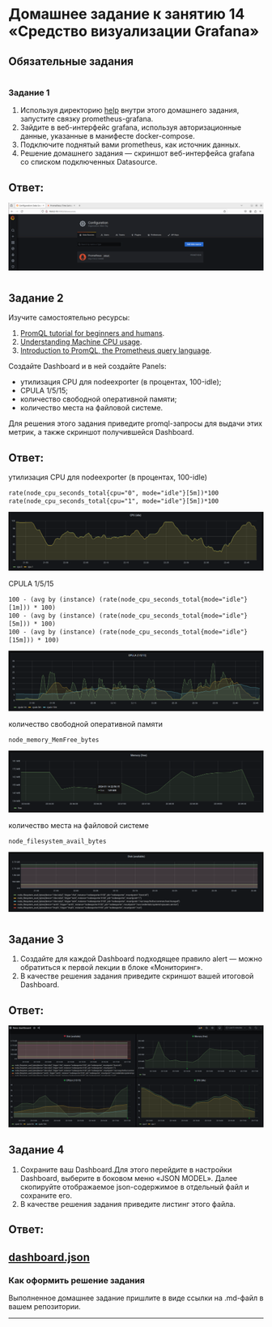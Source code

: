 # Домашнее задание к занятию 14 «Средство визуализации Grafana»

## Обязательные задания

#
### Задание 1

1. Используя директорию [help](./help) внутри этого домашнего задания, запустите связку prometheus-grafana.
2. Зайдите в веб-интерфейс grafana, используя авторизационные данные, указанные в манифесте docker-compose.
3. Подключите поднятый вами prometheus, как источник данных.
4. Решение домашнего задания — скриншот веб-интерфейса grafana со списком подключенных Datasource.

## Ответ:
![ScreenShot](https://github.com/estomper/devops-netology/blob/main/06-monitoring/02/img/1.png)

#
## Задание 2

Изучите самостоятельно ресурсы:

1. [PromQL tutorial for beginners and humans](https://valyala.medium.com/promql-tutorial-for-beginners-9ab455142085).
2. [Understanding Machine CPU usage](https://www.robustperception.io/understanding-machine-cpu-usage).
3. [Introduction to PromQL, the Prometheus query language](https://grafana.com/blog/2020/02/04/introduction-to-promql-the-prometheus-query-language/).

Создайте Dashboard и в ней создайте Panels:

- утилизация CPU для nodeexporter (в процентах, 100-idle);
- CPULA 1/5/15;
- количество свободной оперативной памяти;
- количество места на файловой системе.

Для решения этого задания приведите promql-запросы для выдачи этих метрик, а также скриншот получившейся Dashboard.

## Ответ:
утилизация CPU для nodeexporter (в процентах, 100-idle)  
```
rate(node_cpu_seconds_total{cpu="0", mode="idle"}[5m])*100
rate(node_cpu_seconds_total{cpu="1", mode="idle"}[5m])*100
```
![ScreenShot](https://github.com/estomper/devops-netology/blob/main/06-monitoring/02/img/2.png)  
  
CPULA 1/5/15  
```
100 - (avg by (instance) (rate(node_cpu_seconds_total{mode="idle"}[1m])) * 100)
100 - (avg by (instance) (rate(node_cpu_seconds_total{mode="idle"}[5m])) * 100)
100 - (avg by (instance) (rate(node_cpu_seconds_total{mode="idle"}[15m])) * 100)
```
![ScreenShot](https://github.com/estomper/devops-netology/blob/main/06-monitoring/02/img/3.png)  
  
количество свободной оперативной памяти  
```
node_memory_MemFree_bytes
```
![ScreenShot](https://github.com/estomper/devops-netology/blob/main/06-monitoring/02/img/4.png)  
  
количество места на файловой системе  
```
node_filesystem_avail_bytes
```
![ScreenShot](https://github.com/estomper/devops-netology/blob/main/06-monitoring/02/img/5.png)  
  
#
## Задание 3

1. Создайте для каждой Dashboard подходящее правило alert — можно обратиться к первой лекции в блоке «Мониторинг».
2. В качестве решения задания приведите скриншот вашей итоговой Dashboard.
## Ответ:
![ScreenShot](https://github.com/estomper/devops-netology/blob/main/06-monitoring/02/img/6.png)  
  
## Задание 4

1. Сохраните ваш Dashboard.Для этого перейдите в настройки Dashboard, выберите в боковом меню «JSON MODEL». Далее скопируйте отображаемое json-содержимое в отдельный файл и сохраните его.
2. В качестве решения задания приведите листинг этого файла.

## Ответ:
[dashboard.json](https://github.com/estomper/devops-netology/blob/main/06-monitoring/02/dashboard.json)  
---

### Как оформить решение задания

Выполненное домашнее задание пришлите в виде ссылки на .md-файл в вашем репозитории.

---
